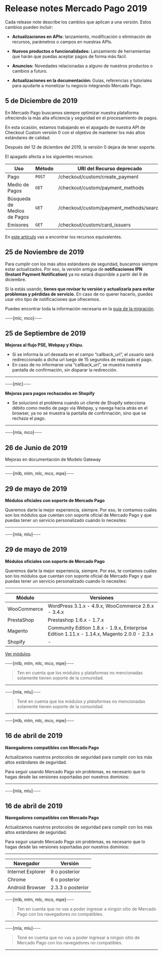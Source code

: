 # Release notes Mercado Pago 2019

Cada release note describe los cambios que aplican a una versión. Estos cambios pueden incluir:

- **Actualizaciones en APIs:** lanzamiento, modificación o eliminación de recursos, parámetros o campos en nuestras APIs.

- **Nuevos productos o funcionalidades:** Lanzamiento de herramientas que harán que puedas aceptar pagos de forma más fácil.

- **Anuncios:** Novedades relacionadas a alguno de nuestros productos o cambios a futuro.

- **Actualizaciones en la documentación:** Guías, referencias y tutoriales para ayudarte a monetizar tu negocio integrando Mercado Pago.

## 5 de Diciembre de 2019

En Mercado Pago buscamos siempre optimizar nuestra plataforma ofreciendo la más alta eficiencia y seguridad en el procesamiento de pagos.

En esta ocasión, estamos trabajando en el apagado de nuestra API de Checkout Custom versión 0 con el objetivo de mantener los más altos estándares de calidad.

Después del 12 de diciembre del 2019, la versión 0 dejara de tener soporte.

El apagado afecta a los siguientes recursos:

| Uso                        | Método | URI del Recurso deprecado                |
|----------------------------|--------|------------------------------------------|
| Pago                       | `POST` | /checkout/custom/create_payment          |
| Medio de Pagos             | `GET`  | /checkout/custom/payment_methods         |
| Búsqueda de Medios de Pagos| `GET`  | /checkout/custom/payment_methods/search  |
| Emisores                   | `GET`  | /checkout/custom/card_issuers            |

En [este artículo](https://www.mercadopago.com.ar/developers/es/guides/payments/api/introduction) vas a encontrar los recursos equivalentes.

## 25 de Noviembre de 2019

Para cumplir con los más altos estándares de seguridad, buscamos siempre estar actualizados. Por eso, la versión antigua de **notificaciones IPN (Instant Payment Notification)** ya no estará disponible a partir del 9 de diciembre.

Si la estás usando, **tienes que revisar tu versión y actualizarla para evitar problemas y pérdidas de servicio.** En caso de no querer hacerlo, puedes usar otro tipo de notificaciones que ofrecemos.

Puedes encontrar toda la información necesaria en la [guía de la migración](https://www.mercadopago.com.ar/developers/es/guides/changelog/migration-guides/ipn-ow-guide).

----[mlc, mco]----

## 25 de Septiembre de 2019

**Mejoras al flujo PSE, Webpay y Khipu.**

- Si se informa la url deseada en el campo “callback_url”, el usuario será redireccionado a dicha url luego de 15 segundos de realizado el pago.
- En caso de no informarse una “callback_url”, se muestra nuestra pantalla de confirmación, sin disparar la redirección.

------------
----[mlc]----

**Mejoras para pagos rechazados en Shopify**

- Se solucionó el problema cuando un cliente de Shopify selecciona débito como medio de pago vía Webpay, y navega hacia atrás en el browser, ya no se muestra la pantalla de confirmación, sino que se rechaza el pago.

------------

----[mla, mco]----

## 26 de Junio de 2019

Mejoras en documentación de Modelo Gateway

------------
----[mlb, mlm, mlc, mco, mpe]----

## 29 de mayo de 2019

**Módulos oficiales con soporte de Mercado Pago**

Queremos darte la mejor experiencia, siempre. Por eso, te contamos cuáles son los módulos que cuentan con soporte oficial de Mercado Pago y que puedas tener un servicio personalizado cuando lo necesites:

------------
----[mla, mlu]----

## 29 de mayo de 2019

**Módulos oficiales con soporte de Mercado Pago**

Queremos darte la mejor experiencia, siempre. Por eso, te contamos cuáles son los módulos que cuentan con soporte oficial de Mercado Pago y que puedas tener un servicio personalizado cuando lo necesites:

------------


| Módulo                  | Versiones                                                                                   |
|-------------------------|---------------------------------------------------------------------------------------------|
| WooCommerce             | WordPress 3.1.x - 4.9.x, WooCommerce 2.6.x - 3.4.x                                          | 
| PrestaShop              | Prestashop 1.6.x - 1.7.x                                                                    |
| Magento                 | Community Edition 1.8.x - 1.9.x, Enterprise Edition 1.11.x - 1.14.x, Magento 2.0.0 - 2.3.x  | 
| Shopify                 | -                                                                                           |

[Ver módulos](https://www.mercadopago.com.ar/developers/es/plugins_sdks).


----[mlb, mlm, mlc, mco, mpe]----

> Ten en cuenta que los módulos y plataformas no mencionadas solamente tienen soporte de la comunidad.

------------

----[mla, mlu]----

> Tené en cuenta que los módulos y plataformas no mencionadas solamente tienen soporte de la comunidad.

------------

----[mlb, mlm, mlc, mco, mpe]----

## 16 de abril de 2019

**Navegadores compatibles con Mercado Pago**

Actualizamos nuestros protocolos de seguridad para cumplir con los más altos estándares de seguridad.

Para seguir usando Mercado Pago sin problemas, es necesario que lo hagas desde las versiones soportadas por nuestros dominios:

------------


----[mla, mlu]----

## 16 de abril de 2019

**Navegadores compatibles con Mercado Pago**

Actualizamos nuestros protocolos de seguridad para cumplir con los más altos estándares de seguridad.

Para seguir usando Mercado Pago sin problemas, es necesario que lo hagas desde las versiones soportadas por nuestros dominios:

------------

| Navegador               | Versión            |
|-------------------------|--------------------|
| Internet Explorer       | 9 o posterior      | 
| Chrome                  | 6 o posterior      |
| Android Browser         | 2.3.3 o posterior  | 

----[mlb, mlm, mlc, mco, mpe]----
> Ten en cuenta que no vas a poder ingresar a ningún sitio de Mercado Pago con los navegadores no compatibles.
------------

----[mla, mlu]----
> Tené en cuenta que no vas a poder ingresar a ningún sitio de Mercado Pago con los navegadores no compatibles.
------------